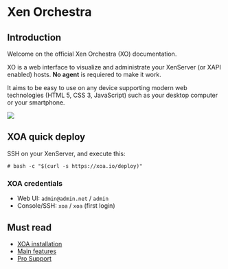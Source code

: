 # Xen Orchestra

## Introduction

Welcome on the official Xen Orchestra (XO) documentation.

XO is a web interface to visualize and administrate your XenServer (or XAPI enabled) hosts. **No agent** is requiered to make it work.

It aims to be easy to use on any device supporting modern web technologies (HTML 5, CSS 3, JavaScript) such as your desktop computer or your smartphone.

![](https://pbs.twimg.com/profile_images/601775622675898368/xWbbafyO_400x400.png)

## XOA quick deploy

SSH on your XenServer, and execute this:

```
# bash -c "$(curl -s https://xoa.io/deploy)"
```

### XOA credentials

* Web UI: `admin@admin.net` / `admin`
* Console/SSH: `xoa` / `xoa` (first login)

## Must read

* [XOA installation](xoa.md)
* [Main features](features.md)
* [Pro Support](support.md)
